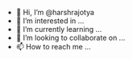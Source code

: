 - 👋 Hi, I’m @harshrajotya
- 👀 I’m interested in ...
- 🌱 I’m currently learning ...
- 💞️ I’m looking to collaborate on ...
- 📫 How to reach me ...

<!---
harshrajotya/harshrajotya is a ✨ special ✨ repository because its `README.md` (this file) appears on your GitHub profile.
You can click the Preview link to take a look at your changes.
--->
